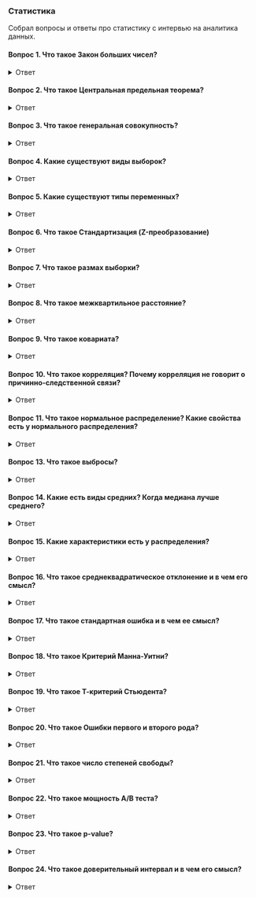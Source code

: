 ### Статистика

Собрал вопросы и ответы про статистику с интервью на аналитика данных.

#### Вопрос 1. Что такое Закон больших чисел?
<details>
<summary>Ответ</summary>
  
_Закон больших чисел (ЗБЧ)_ гласит, что в большой выборке среднее значение этой выборке будет близко с теоретическому среднему. И чем больше выборка, тем ближе это эмпирическое среднее к теоретическому.
</details>

#### Вопрос 2. Что такое Центральная предельная теорема?
<details>
<summary>Ответ</summary>
  
_Центральные предельные теоремы (ЦПТ)_ - класс теорем в теории вероятностей, утверждающих, что сумма достаточно большого количества слабо зависимых случайных величин, имеющих примерно одинаковые масштабы (ни одно из слагаемых не доминирует, не вносит в сумму определяющего вклада), имеет распределение, близкое к нормальному.

Так как многие случайные величины в приложениях формируются под влиянием нескольких слабо зависимых случайных факторов, их распределение считают нормальным. При этом должно соблюдаться условие, что ни один из факторов не является доминирующим. Центральные предельные теоремы в этих случаях обосновывают применением нормального распределения.
</details>


#### Вопрос 3. Что такое генеральная совокупность?
<details>
<summary>Ответ</summary>

_Генеральная совокупность_ - совокупность всех объектов, относительно которых предполагается делать выводы при изучении конкретной задачи. Пример: рост всех людей, живущих в конкретном городе.

Т.к часто очень сложно исследовать все объекты, поэтому из генеральной совокупности берут выборки. Важной характеристикой выборки является её _репрезентативность_. Под репрезентативностью выборки понимается соответствие характеристик выборки характеристикам генеральной совокупности в целом.

</details>

#### Вопрос 4. Какие существуют виды выборок?
<details>
<summary>Ответ</summary>

1. Вероятностные выборки – при создании таких выборок предполагается, что генеральная совокупность достаточно однородна и все её элементы одинаково доступны.
  
_Простая случайная выборка (simple random sample)_ - случайный набор объектов из генеральной совокупности. Пример: 100 человек, участвующих в спортивных соревнованиях.

_Стратифицированная выборка (stratified sample)_ - перед тем, как случайным образом отобрать объекты из генеральной совокупности, она разбивается на несколько страт (групп). Пример: мужчины 18-25 лет, 36-31, 32-36 и так далее. Потом уже из этих групп случайным образом набирается по N человек.

_Групповая выборка (cluster sample)_ - генеральная совокупность сначала делится на кластеры, при этом подразумевается, что кластеры между собой схожи. Пример: рост жителей Санкт-Петербурга. Жители делятся на районы (Адмиралтейский, Василеостровский и т.д.), а потом случайно отбираются люди из нескольких случайно выбранных районов для исследования.
  
2. Невероятностные выборки – отбор в такой выборке осуществляется не по принципам случайности, а по субъективным критериям – доступности объектов, типичности или равного представительства. Такие выборки могут встречаться, например, в социологических исследованиях. Нужно помнить, что данные, полученные на них обладают меньшей достоверностью.
</details>

#### Вопрос 5. Какие существуют типы переменных?
<details>
<summary>Ответ</summary>
Есть два типа переменных: количественные и качественные.
  
_Количественные_ – измеренные значения некоторого признака. Бывают непрерывные и дискретные.

_непрерывные количественные переменные_ – могут принимать любое значение на определенном промежутке. Например: рост человека.

_дискретные количественные переменные_ – могут принимать определенные значения. Например: число детей в семье (целые неотрицательные числа, то есть 3.5 ребенка в семье или 1.5 произведённых заводом автомобилей быть не может)
  
_Качественные (номинативные / категориальные)_ – делят объекты на группы. Пример: кодировка пола человека (0 - мужчина, 1 женщина).

Существуют так же _ранговые переменные_ - показывают определённый ранг. Пример: результаты марафона: 1 - прибежал первым, 2 - вторым и так далее. Насколько различаются результаты участников между собой неизвестно, но известен порядок.

Важно отметить, что некоторые переменные, в зависимости от того, в какой шкале они представлены, могут относиться к разным категориям. Одним из таких примеров является переменная возраста. Количественная непрерывная - возраст, измеренный в днях/месяцах/годах. Ранговая переменная - возраст разбит на группы (очень часто встречается в анкетировании) - от 14-17 лет, 18-29 лет и так далее.

</details>

#### Вопрос 6. Что такое Стандартизация (Z-преобразование)
<details>
<summary>Ответ</summary>
Стандартизация (Z-преобразование) - преобразование, которое позволяет любую шкалу перевести в стандартную Z-шкалу (Z-scores), где среднее значение будет равно нулю, а стандартное отклонение - равняться 1. Форма
распределения при этом не изменится.
  
Таким образом, если из каждого наблюдения в выборке отнять среднее значение и разделить выражение на стандартное отклонение, то получается Z-шкала, где новое среднее станет равно нулю, а дисперсия – единице.

Считается по формуле:

![Интервью SQL](https://github.com/TalkoDenis/interviews/blob/main/Statistics/z-%D0%BF%D1%80%D0%B5%D0%BE%D0%B1%D1%80%D0%B0%D0%B7%D0%BE%D0%B2%D0%B0%D0%BD%D0%B8%D0%B5.png)

</details>

#### Вопрос 7. Что такое размах выборки?
<details>
<summary>Ответ</summary>
  
_Размах выборки_ - это расстояние между максимальным и минимальным значениями выборки.
</details>

#### Вопрос 8. Что такое межквартильное расстояние? 
<details>
<summary>Ответ</summary>
  
_Межквартильное расстояние_ - это расстояние между первым и третьим квартилями или между 25 (1 квартиль) и 75 (3 квартиль) процентилями.
</details>

#### Вопрос 9. Что такое ковариата?
<details>
<summary>Ответ</summary>
  
_Ковариата_ - это метрика, которая коррелирует с целевой метрикой. Метрика может быть измерена до эксперимента и не зависит от других экспериментов. Это может быть какой-то признак - пол, возраст, участие в клубной программе и так далее.
</details>

#### Вопрос 10. Что такое корреляция? Почему корреляция не говорит о причинно-следственной связи?
<details>
<summary>Ответ</summary>

_Корреляция_ - это некоторая взаимосвязь между двумя величинами, т.е. изменения этих величин синхронны. Корреляция может бычть прямая и обратная. Кореляция принимает любое значение на отрезке от -1 до 1. Чем ближе значение к 1 (или к -1 соответственно), тем сильнее взаимосвязь между величинами. Чем ближе к 0 - тем взаимосвязь слабее.
  
_Причинно-следственная связь_ - это явление, когда точно известно, что из-за изменения одной величины изменится другая. Например, из-за изменения цены на какое-либо сырье изменится и цена конечного продукта.

При этом приравнивать корреляцию и причинно-следственную связь нельзя, так как причин, по которым может наблюдаться корреляция, множество, среди них будут и те, которые могут быть неизвестны. Есть и просто случайные корреляции. 
</details>

#### Вопрос 11. Что такое нормальное распределение? Какие свойства есть у нормального распределения?
<details>
<summary>Ответ</summary>

_Нормальное распределение_ - это распределение плотности вероятности, которое имеет колоколообразную форму. Также называется Гауссовым.
  
Нормальное распределение можно заметить везде, где можно получить большое количество измерений - рост и вес людей, размеры листа деревьев и так далее.

Нормальное распределение имеет следующие свойства:

- Колоколообразная форма, левая и правая стороны симметричны от среднего.

- Медиана, моде и среднее очень близки друг к другу.

- Значения, лежащие на одинаковом расстоянии от среднего, имеют равные частоты.

- Доверительные интервалы нормального распределения имеют следующие величины:

o	68.3% значений находятся в пределах ± 1 сигмы от среднего значения;

o	95.4% значений находятся в пределах ± 2 сигмы от среднего значения;

o	99.7% значений находятся в пределах ± 3 сигмы от среднего значения.

Сигма — стандартное отклонение.

График нормального распределения представлен ниже.

![Интервью SQL](https://github.com/TalkoDenis/interviews/blob/main/Statistics/Normal%20Distribution.png)
</details>

#### Вопрос 13. Что такое выбросы?
<details>
<summary>Ответ</summary>
  
_Выбросы_ - элементы выборки, значительно отличающиеся от других значений выборки.

Другой вариантов определения выбросов:

_Выбросы_ - значения, за пределами полутора межквартильных интервалов от первого и третьего квартилей ≥ Q3 + (1,5 x IQR) и ≤ Q1 − (1,5 x IQR).

Графически можно посмотреть выбросы, построив распределения — гистограммы, боксплот. Пример графика боксплот представлен ниже.

![Интервью SQL](https://github.com/TalkoDenis/interviews/blob/main/Statistics/Boxplot.png)
</details>

#### Вопрос 14. Какие есть виды средних? Когда медиана лучше среднего?
<details>
<summary>Ответ</summary>
В распределении можно рассчитать несколько видов средних. Основные из них - математическое ожидание, мода, медиана, гармоническое, геометрическое, и др. Основные виды:
  
•	Среднее (математическое ожидание) - среднее значение случайной величины.

•	Мода - наиболее часто встречающееся значение.

•	Медиана - величина в выборке, которая делит выборку пополам. То есть половина значений выборки больше медианы, а половина - меньше.

Если распределение нормальное или близкое к нормальному, значения среднего, моды и медианы будут близки. Если у распределения длинный хвост справа или слева, то медиана и мода будут больше (или соответственно меньше) среднего.

Когда лучше использовать медиану, а не среднее? Медиану лучше использовать, когда распределение скошено, имеет длинный хвост или имеет значительные выбросы. Например, когда необходимо посчитать среднюю зарплату по разнородной выборке, например, по целой стране.
</details>

#### Вопрос 15. Какие характеристики есть у распределения?
<details>
<summary>Ответ</summary>
У любого распределения есть характеристики, которые его описывают. Основные характеристики:
  
•	Средние: мода, медиана, математическое ожидание

•	Дисперсия

•	Среднеквадратичное отклонение

•	Квартили

•	Межквартильное расстояние

_Мода_ - наиболее часто встречающееся значение.

_Медиана_ - величина в выборке, которая делит выборку пополам. То есть половина значений выборки больше медианы, а половина - меньше.

_Среднее (математическое ожидание)_ - среднее значение случайной величины. Рассчитывается также как сумма произведений всех ее значений на вероятности этих значений.

_Дисперсия случайной величины_ - математическое ожидание квадрата отклонения случайной величины от её математического ожидания. Другими словами _дисперсия_ - средний квадрат отклонений величины от среднего. Это значит, чем больше дисперсия, тем больше разброс значений от среднего. Возводится в квадрат, чтобы избежать отрицательных значений. Обычно обозначается как D.

Рассчитывается по формуле:

![Интервью SQL](https://github.com/TalkoDenis/interviews/blob/main/Statistics/%D0%94%D0%B8%D1%81%D0%BF%D0%B5%D1%80%D1%81%D0%B8%D1%8F%20%D1%81%D0%BB%D1%83%D1%87%D0%B0%D0%B9%D0%BD%D0%BE%D0%B9%20%D0%B2%D0%B5%D0%BB%D0%B8%D1%87%D0%B8%D0%BD%D1%8B.png)

При извлечении корня из дисперсии получается _среднеквадратичное (или стандартное) отклонение_ - показатель того, как сильно измерения отличаются от среднего значения.

_Стандартное отклонение (среднеквадратичное отклонение)_ - это квадратный корень из дисперсии. Т.е. среднее расстояние от значения до среднего.

Обозначается как S (для выборки) или σ (для генеральной совокупности). Рассчитывается по формуле S = √D или по такой формуле:

![Интервью SQL](https://github.com/TalkoDenis/interviews/blob/main/Statistics/%D0%A1%D1%82%D0%B0%D0%BD%D0%B4%D0%B0%D1%80%D1%82%D0%BD%D0%BE%D0%B5%20%D0%BE%D1%82%D0%BA%D0%BB%D0%BE%D0%BD%D0%B5%D0%BD%D0%B8%D0%B5.png)

Со стандартным отклонением связано _правило трех сигм_:
•	на расстоянии 1σ находится 68,26% значений
•	на расстоянии 2σ находится 95,44% значений
•	на расстоянии 3 находится 99,72% значений
И 95% значений находятся в пределах 1,96σ

![Интервью SQL](https://github.com/TalkoDenis/interviews/blob/main/Statistics/%D0%A1%D0%B8%D0%B3%D0%BC%D1%8B.png)

_Квартиль_ переводится как "четверть". Какие существуют квартили:
•	0.25 квантиль - первый (нижний) квартиль
•	0.5 квантиль - второй квартиль, также называется также медианой
•	0.75 квантиль - третий (верхний) квартиль
Разница между третьим и первым квартилями называется межквартильным расстоянием. Другими словами, _межквартильное расстояние_ - это расстояние между первым и третьим квартилями или между 25 (1 квартиль) и 75 (3 квартиль) процентилями.
</details>

#### Вопрос 16. Что такое среднеквадратическое отклонение и в чем его смысл?
<details>
<summary>Ответ</summary>
_Стандартное отклонение (среднеквадратичное отклонение)_ - это квадратный корень из дисперсии. Т.е. среднее расстояние от значения до среднего.

Обозначается как S (для выборки) или σ (для генеральной совокупности). Рассчитывается по формуле S = √D или по такой формуле:

![Интервью SQL](https://github.com/TalkoDenis/interviews/blob/main/Statistics/%D0%A1%D1%82%D0%B0%D0%BD%D0%B4%D0%B0%D1%80%D1%82%D0%BD%D0%BE%D0%B5%20%D0%BE%D1%82%D0%BA%D0%BB%D0%BE%D0%BD%D0%B5%D0%BD%D0%B8%D0%B5.png)

Со стандартным отклонением связано _правило трех сигм_:
•	на расстоянии 1σ находится 68,26% значений
•	на расстоянии 2σ находится 95,44% значений
•	на расстоянии 3 находится 99,72% значений
И 95% значений находятся в пределах 1,96σ

![Интервью SQL](https://github.com/TalkoDenis/interviews/blob/main/Statistics/%D0%A1%D0%B8%D0%B3%D0%BC%D1%8B.png)

_Квартиль_ переводится как "четверть". Какие существуют квартили:
•	0.25 квантиль - первый (нижний) квартиль
•	0.5 квантиль - второй квартиль, также называется также медианой
•	0.75 квантиль - третий (верхний) квартиль
Разница между третьим и первым квартилями называется межквартильным расстоянием. Другими словами, _межквартильное расстояние_ - это расстояние между первым и третьим квартилями или между 25 (1 квартиль) и 75 (3 квартиль) процентилями.
</details>

#### Вопрос 17. Что такое стандартная ошибка и в чем ее смысл?
<details>
<summary>Ответ</summary>
  
_Стандартная ошибка среднего_ измеряет, насколько вероятно расхождение между средним значением выборки по сравнению со средним значением генеральной совокупности.

Рассчитывается по формуле

![Интервью SQL](https://github.com/TalkoDenis/interviews/blob/main/Statistics/%D0%A1%D1%82%D0%B0%D0%BD%D0%B4%D0%B0%D1%80%D1%82%D0%BD%D0%B0%D1%8F%20%D0%BE%D1%88%D0%B8%D0%B1%D0%BA%D0%B0%20%D1%81%D1%80%D0%B5%D0%B4%D0%BD%D0%B5%D0%B3%D0%BE.png)

гд S — стандартная ошибка среднего, n — количество наблюдений в выборке
</details>

#### Вопрос 18. Что такое Критерий Манна-Уитни?
<details>
<summary>Ответ</summary>
  
_U критерий Манна-Уитни_ - непараметрическая альтернатива т-критерия. Преимущество критерия состоит в том, что критерий Манна-Уитни может работать с ненормально распределенными выборками.

Считается по формуле:

![Интервью SQL](https://github.com/TalkoDenis/interviews/blob/main/Statistics/%D0%9A%D1%80%D0%B8%D1%82%D0%B5%D1%80%D0%B8%D0%B9%20%D0%9C%D0%B0%D0%BD%D0%BD%D0%B0-%D0%A3%D0%B8%D1%82%D0%BD%D0%B8.png)
  
где n1 – объем выборки №1, n2 – объем выборки №2, Tx – большая из двух ранговых сумм, nx – объем максимальной выборки: nx= max(n1, n2).
</details>

#### Вопрос 19. Что такое Т-критерий Стьюдента?
<details>
<summary>Ответ</summary>

_Т-критерий Стьюдента_ - один из параметрических статистических критериев. Используется для сравнения двух средних. Важное условие использования - распределения должны быть нормальными!
  
Считается по формуле:

![Интервью SQL](https://github.com/TalkoDenis/interviews/blob/main/Statistics/%D0%A2-%D0%BA%D1%80%D0%B8%D1%82%D0%B5%D1%80%D0%B8%D0%B9%20%D0%A1%D1%82%D1%8C%D1%8E%D0%B4%D0%B5%D0%BD%D1%82%D0%B0.png)

где x - средние значения выборок, m - стандартные ошибки выборок.
</details>

#### Вопрос 20. Что такое Ошибки первого и второго рода?
<details>
<summary>Ответ</summary>
  
_Ошибка 1 рода (False positive)_ - это когда отклонили нулевую гипотезу, хотя она была верна (сказали, что есть эффект, когда на деле его нет)

_Ошибка 2 рода (False negative)_ - это когда не отклонили нулевую гипотезу, хотя верна была альтернативная. Другими словами сказали, что эффекта нет, когда на самом деле эффект есть.

Какая из этих ошибок хуже? Зависит от области работы. Например, если диагностируется заболевание, то лучше допустить ошибку 1 рода: лучше сказать пациенту, что он болен, и отправить его на дополнительные исследования, где подтвердится, что с ним всё в порядке. Хуже, если больному пациенту сказать, что он здоров, т.е. пропустить болезнь (другими словами, допустить ошибку 2 рода).

![Интервью SQL](https://github.com/TalkoDenis/interviews/blob/main/Statistics/%D0%9E%D1%88%D0%B8%D0%B1%D0%BA%D0%B0%20%D0%BF%D0%B5%D1%80%D0%B2%D0%BE%D0%B3%D0%BE%20%D0%B8%20%D0%B2%D1%82%D0%BE%D1%80%D0%BE%D0%B3%D0%BE%20%D1%80%D0%BE%D0%B4%D0%B0.jpg)
</details>

#### Вопрос 21. Что такое число степеней свободы?
<details>
<summary>Ответ</summary>
  
_Число степеней свободы_ - количество элементов, которые могут варьироваться при расчете некоторого статистического показателя.

Например, если есть 10 наблюдений и известно среднее значение по этим 10 наблюдениям, то достаточно знать среднее и только 9 из них, чтобы узнать, чему равен 10 оставшийся элемент. Т.е. у последнего элемента нет никакой возможности варьировать свои значения.

В случае Т-распределения число степеней свободы зависит от количества наблюдений. Важно понимать, сколько элементов информации используется для расчета того или иного показателя. 
</details>

#### Вопрос 22. Что такое мощность A/B теста?
<details>
<summary>Ответ</summary>
  
_Мощность теста (power)_ - это оценка вероятности обнаружить статистически значимые различия, если они действительно есть.
  
Эта вероятность рассчитывается так: 1 - P (ошибка 2 рода).

_Ошибка второго рода_ - ошибочное принятие H0 гипотезы (что различий между вариантами эксперимента нет). Традиционно для A/B теста порог мощности принимается за 0.8 (80%), т.е. вероятность того, что мы ошибемся, если подтвердится H0 гипотеза - 20%.
Чем больше измерений в A/B тесте, тем больше мощность этого теста. В многочисленные калькуляторы для оценки продолжительности A/B тестов мощность - один из параметров расчета.
</details>

#### Вопрос 23. Что такое p-value?
<details>
<summary>Ответ</summary>

_P-value_ - это вероятность получить такое же или большее отклонение от средней (медианной) величины. Или вероятность ошибочно отклонить H0 гипотезу, т.е., что произойдет ошибка 1 рода (ошибочное отклонение H0 гипотезы).
Если p-value меньше порогового значения, нулевая гипотеза H0 может быть отклонена. При A/B тестировании в качестве порогового значения часто используют 0.05, реже используется 0.01.
</details>

#### Вопрос 24. Что такое доверительный интервал и в чем его смысл?
<details>
<summary>Ответ</summary>

_Доварительный интервал_ - это диапазон значений выборочной совокупности, в который попадает среднее генеральной совокупности с определенной вероятностью.
  
Например, 95% доверительный интервал означает, что в диапазон значений от n1 до n2 с 95% вероятностью попадает среднее значение всей генеральной совокупности. Для нормального распределения это диапазон равняется среднее ± 1,96*σ. Сигма (σ) - это стандартное отклонение.
</details>
